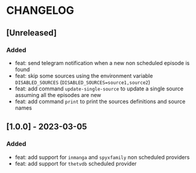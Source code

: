 # CHANGELOG

## [Unreleased]

### Added

- feat: send telegram notification when a new non scheduled episode is found
- feat: skip some sources using the environment variable `DISABLED_SOURCES` (`DISABLED_SOURCES=source1,source2`)
- feat: add command `update-single-source` to update a single source assuming all the episodes are new
- feat: add command `print` to print the sources definitions and source names

## [1.0.0] - 2023-03-05

### Added

- feat: add support for `inmanga` and `spyxfamily` non scheduled providers
- feat: add support for `thetvdb` scheduled provider

